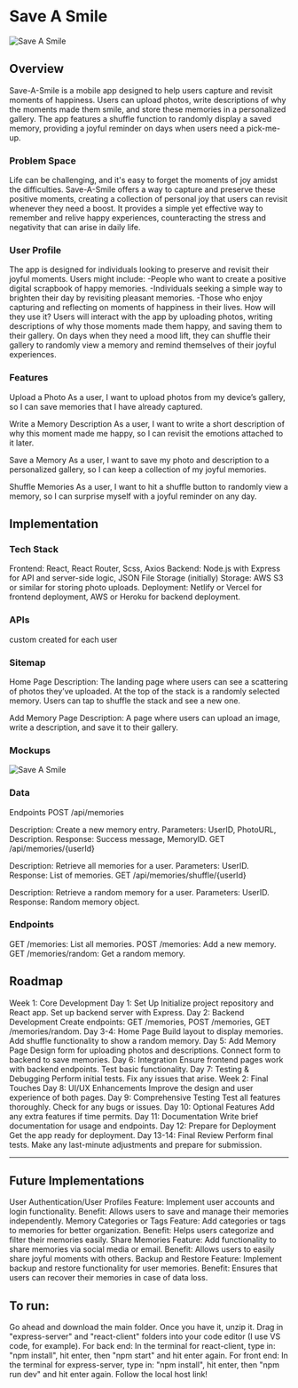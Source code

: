 # Save A Smile
![Save A Smile](https://github.com/user-attachments/assets/0a3cdfbe-2e67-42d8-b79f-f3801f5e27f6)


## Overview

Save-A-Smile is a mobile app designed to help users capture and revisit moments of happiness. Users can upload photos, write descriptions of why the moments made them smile, and store these memories in a personalized gallery. The app features a shuffle function to randomly display a saved memory, providing a joyful reminder on days when users need a pick-me-up.

### Problem Space

Life can be challenging, and it's easy to forget the moments of joy amidst the difficulties. Save-A-Smile offers a way to capture and preserve these positive moments, creating a collection of personal joy that users can revisit whenever they need a boost. It provides a simple yet effective way to remember and relive happy experiences, counteracting the stress and negativity that can arise in daily life.

### User Profile

The app is designed for individuals looking to preserve and revisit their joyful moments. Users might include:
-People who want to create a positive digital scrapbook of happy memories.
-Individuals seeking a simple way to brighten their day by revisiting pleasant memories.
-Those who enjoy capturing and reflecting on moments of happiness in their lives.
How will they use it?
Users will interact with the app by uploading photos, writing descriptions of why those moments made them happy, and saving them to their gallery. On days when they need a mood lift, they can shuffle their gallery to randomly view a memory and remind themselves of their joyful experiences.

### Features

Upload a Photo
As a user, I want to upload photos from my device’s gallery, so I can save memories that I have already captured.

Write a Memory Description
As a user, I want to write a short description of why this moment made me happy, so I can revisit the emotions attached to it later.

Save a Memory
As a user, I want to save my photo and description to a personalized gallery, so I can keep a collection of my joyful memories.

Shuffle Memories
As a user, I want to hit a shuffle button to randomly view a memory, so I can surprise myself with a joyful reminder on any day.

## Implementation

### Tech Stack

Frontend: React, React Router, Scss, Axios
Backend: Node.js with Express for API and server-side logic, JSON File Storage (initially)
Storage: AWS S3 or similar for storing photo uploads.
Deployment: Netlify or Vercel for frontend deployment, AWS or Heroku for backend deployment.

### APIs

custom created for each user

### Sitemap

Home Page
Description: The landing page where users can see a scattering of photos they’ve uploaded. At the top of the stack is a randomly selected memory. Users can tap to shuffle the stack and see a new one.

Add Memory Page
Description: A page where users can upload an image, write a description, and save it to their gallery.

### Mockups

![Save A Smile](https://github.com/user-attachments/assets/dc324f5c-f38e-4a99-b1de-d2482c13f96d)


### Data

Endpoints
POST /api/memories

Description: Create a new memory entry.
Parameters: UserID, PhotoURL, Description.
Response: Success message, MemoryID.
GET /api/memories/{userId}

Description: Retrieve all memories for a user.
Parameters: UserID.
Response: List of memories.
GET /api/memories/shuffle/{userId}

Description: Retrieve a random memory for a user.
Parameters: UserID.
Response: Random memory object.

### Endpoints

GET /memories: List all memories.
POST /memories: Add a new memory.
GET /memories/random: Get a random memory.

## Roadmap

Week 1: Core Development
Day 1: Set Up
Initialize project repository and React app.
Set up backend server with Express.
Day 2: Backend Development
Create endpoints: GET /memories, POST /memories, GET /memories/random.
Day 3-4: Home Page
Build layout to display memories.
Add shuffle functionality to show a random memory.
Day 5: Add Memory Page
Design form for uploading photos and descriptions.
Connect form to backend to save memories.
Day 6: Integration
Ensure frontend pages work with backend endpoints.
Test basic functionality.
Day 7: Testing & Debugging
Perform initial tests.
Fix any issues that arise.
Week 2: Final Touches
Day 8: UI/UX Enhancements
Improve the design and user experience of both pages.
Day 9: Comprehensive Testing
Test all features thoroughly.
Check for any bugs or issues.
Day 10: Optional Features
Add any extra features if time permits.
Day 11: Documentation
Write brief documentation for usage and endpoints.
Day 12: Prepare for Deployment
Get the app ready for deployment.
Day 13-14: Final Review
Perform final tests.
Make any last-minute adjustments and prepare for submission.

---

## Future Implementations

User Authentication/User Profiles
Feature: Implement user accounts and login functionality.
Benefit: Allows users to save and manage their memories independently.
Memory Categories or Tags
Feature: Add categories or tags to memories for better organization.
Benefit: Helps users categorize and filter their memories easily.
Share Memories
Feature: Add functionality to share memories via social media or email.
Benefit: Allows users to easily share joyful moments with others.
Backup and Restore
Feature: Implement backup and restore functionality for user memories.
Benefit: Ensures that users can recover their memories in case of data loss.

## To run:

Go ahead and download the main folder. Once you have it, unzip it. Drag in "express-server" and "react-client" folders into your code editor (I use VS code, for example). 
For back end:  In the terminal for react-client, type in: "npm install", hit enter, then "npm start" and hit enter again.
For front end: In the terminal for express-server, type in: "npm install", hit enter, then "npm run dev" and hit enter again. Follow the local host link!


